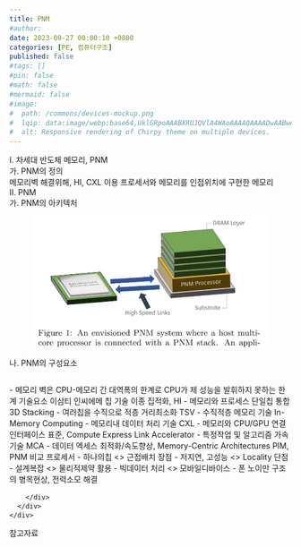 ```yaml
---
title: PNM
#author: 
date: 2023-09-27 00:00:10 +0800
categories: [PE, 컴퓨터구조]
published: false
#tags: []
#pin: false
#math: false
#mermaid: false
#image:
#  path: /commons/devices-mockup.png
#  lqip: data:image/webp;base64,UklGRpoAAABXRUJQVlA4WAoAAAAQAAAADwAABwAAQUxQSDIAAAARL0AmbZurmr57yyIiqE8oiG0bejIYEQTgqiDA9vqnsUSI6H+oAERp2HZ65qP/VIAWAFZQOCBCAAAA8AEAnQEqEAAIAAVAfCWkAALp8sF8rgRgAP7o9FDvMCkMde9PK7euH5M1m6VWoDXf2FkP3BqV0ZYbO6NA/VFIAAAA
#  alt: Responsive rendering of Chirpy theme on multiple devices.
---
```


<div class="post-wrap">
  <div class="para">
    <div class="para-title">
      I. 차세대 반도체 메모리, PNM
    </div>
    <div class="para-cntnt">
      <div class="para">
        <div class="para-title">
          가. PNM의 정의
        </div>
        <div class="para-cntnt">
            메모리벽 해결위해, HI, CXL 이용 프로세서와 메모리를 인접위치에 구현한 메모리
        </div>
      </div>
    </div>
  </div>
  
  <div class="para">
    <div class="para-title">
      II. PNM
    </div>
    <div class="para-cntnt">
      <div class="para">
        <div class="para-title">
          가. PNM의 아키텍처
        </div>
        <div class="para-cntnt">
          <figure class="post-figure">
            <img src="/assets/img/posts/PNM.png" alt="PNM">
<!--            <figcaption>Source: Unveiling the Metaverse: Exploring Emerging Trends, Multifaceted Perspectives, and Future Challenges</figcaption>-->
          </figure>
        </div>
      </div>
      <div class="para">
        <div class="para-title">
          나. PNM의 구성요소
        </div>
        <div class="para-cntnt">
          <table class="post-table">
          </table>
            - 메모리 벽은 CPU-메모리 간 대역폭의 한계로 CPU가 제 성능을 발휘하지 못하는 한계
기술요소 이삼티 인씨에메 
  칩 기술
    이종 집적화, HI - 메모리와 프로세스 단일칩 통합
    3D Stacking - 여러칩을 수직으로 적층 거리최소화
    TSV - 수직적층
  메모리 기술
    In-Memory Computing - 메모리내 데이터 처리 기술
    CXL - 메모리와 CPU/GPU 연결 인터페이스 표준, Compute Express Link
    Accelerator - 특정작업 및 알고리즘 가속기술
    MCA - 데이터 엑세스 최적화/속도향상, Memory-Centric Architectures
PIM, PNM 비교
  프로세서 - 하나의칩 &lt;&gt; 근접배치
  장점 - 저지연, 고성능 &lt;&gt; Locality
  단점 - 설계복잡 &lt;&gt;  물리적제약
  활용 - 빅데이터 처리 &lt;&gt; 모바일디바이스
- 폰 노이만 구조의 병목현상, 전력소모 해결

        </div>
      </div>
    </div>
  </div>

  <div class="refr-wrap">
    <div class="refr-title">
        참고자료
    </div>
    <ol class="refr-list">
    <!--    <li>(나현식, 최대선) <a target="_blank" href="https://scienceon.kisti.re.kr/commons/util/originalView.do?cn=JAKO202225948430499&oCn=JAKO202225948430499&dbt=JAKO&journal=NJOU00291864">메타버스 보안 위협 요소 및 대응 방안 검토</a></li>-->
    <!--    <li>(M. Uddin, S. Manickam, H. Ullah, M. Obaidat and A. Dandoush) <a target="_blank" href="https://ieeexplore.ieee.org/abstract/document/10138386">Unveiling the Metaverse: Exploring Emerging Trends, Multifaceted Perspectives, and Future Challenges</a></li>-->
    </ol>
  </div>
</div>
